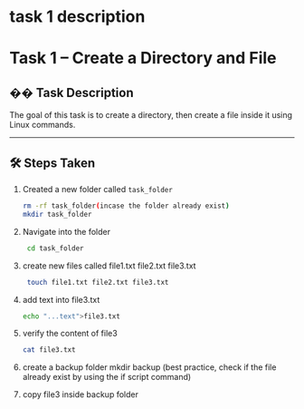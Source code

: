 # task 1 description

# Task 1 – Create a Directory and File

## �� Task Description
The goal of this task is to create a directory, then create a file inside it using Linux commands.

---

## 🛠️ Steps Taken
1. Created a new folder called `task_folder`
  
   ```bash
   rm -rf task_folder(incase the folder already exist)
   mkdir task_folder

2. Navigate into the folder

   ```bash
    cd task_folder 

3. create new files called file1.txt file2.txt file3.txt
   ```bash
    touch file1.txt file2.txt file3.txt

4. add text into file3.txt
    ```bash
    echo "...text">file3.txt

5. verify the content of file3
    ```bash
    cat file3.txt

5. create a backup folder
    mkdir backup (best practice, check if the file already exist by using the if script command)

6. copy file3 inside backup folder
